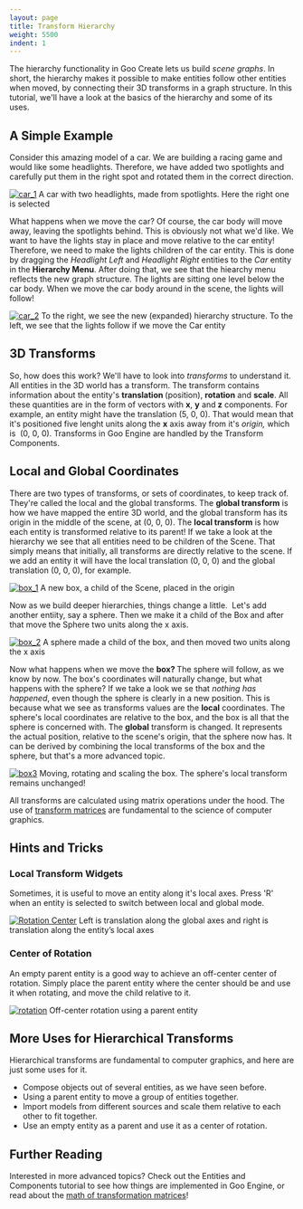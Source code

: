 ```yaml
---
layout: page
title: Transform Hierarchy
weight: 5500
indent: 1
---
```

The hierarchy functionality in Goo Create lets us build <em>scene graphs</em>. In short, the hierarchy makes it possible to make entities follow other entities when moved, by connecting their 3D transforms in a graph structure. In this tutorial, we'll have a look at the basics of the hierarchy and some of its uses.
<h2>A Simple Example</h2>
Consider this amazing model of a car. We are building a racing game and would like some headlights. Therefore, we have added two spotlights and carefully put them in the right spot and rotated them in the correct direction.

<a href="http://goolabs.wpengine.com/learn/wp-content/uploads/sites/2/2014/07/car_1.jpg"><img class="wp-image-393 size-full" src="http://goolabs.wpengine.com/learn/wp-content/uploads/sites/2/2014/07/car_1.jpg" alt="car_1" /></a> A car with two headlights, made from spotlights. Here the right one is selected
<p style="text-align: left">What happens when we move the car? Of course, the car body will move away, leaving the spotlights behind. This is obviously not what we'd like. We want to have the lights stay in place and move relative to the car entity! Therefore, we need to make the lights children of the car entity. This is done by dragging the <em>Headlight Left</em> and <em>Headlight Right</em> entities to the <em>Car</em> entity in the <strong>Hierarchy Menu</strong>. After doing that, we see that the hiearchy menu reflects the new graph structure. The lights are sitting one level below the car body. When we move the car body around in the scene, the lights will follow!</p>


<a href="http://goolabs.wpengine.com/learn/wp-content/uploads/sites/2/2014/07/car_2.jpg"><img class="wp-image-394 size-full" src="http://goolabs.wpengine.com/learn/wp-content/uploads/sites/2/2014/07/car_2.jpg" alt="car_2" /></a> To the right, we see the new (expanded) hierarchy structure. To the left, we see that the lights follow if we move the Car entity
<h2 style="text-align: left">3D Transforms</h2>
So, how does this work? We'll have to look into <em>transforms</em> to understand it. All entities in the 3D world has a transform. The transform contains information about the entity's <strong>translation </strong>(position), <strong>rotation</strong> and <strong>scale</strong>. All these quantities are in the form of vectors with <strong>x</strong>, <strong>y</strong> and<strong> z</strong> components. For example, an entity might have the translation (5, 0, 0). That would mean that it's positioned five lenght units along the <strong>x</strong> axis away from it's <em>origin, </em>which is  (0, 0, 0). Transforms in Goo Engine are handled by the Transform Components.
<h2>Local and Global Coordinates</h2>
There are two types of transforms, or sets of coordinates, to keep track of. They're called the local and the global transforms. The <strong>global transform</strong> is how we have mapped the entire 3D world, and the global transform has its origin in the middle of the scene, at (0, 0, 0). The <strong>local transform</strong> is how each entity is transformed relative to its parent! If we take a look at the hierarchy we see that all entities need to be children of the Scene. That simply means that initially, all transforms are directly relative to the scene. If we add an entity it will have the local translation (0, 0, 0) and the global translation (0, 0, 0), for example.

<a href="http://goolabs.wpengine.com/learn/wp-content/uploads/sites/2/2014/07/box_1.jpg"><img class="wp-image-395 size-full" src="http://goolabs.wpengine.com/learn/wp-content/uploads/sites/2/2014/07/box_1.jpg" alt="box_1" /></a> A new box, a child of the Scene, placed in the origin

Now as we build deeper hierarchies, things change a little.  Let's add another entiity, say a sphere. Then we make it a child of the Box and after that move the Sphere two units along the x axis.

<a href="http://goolabs.wpengine.com/learn/wp-content/uploads/sites/2/2014/07/box_2.jpg"><img class="wp-image-396 size-full" src="http://goolabs.wpengine.com/learn/wp-content/uploads/sites/2/2014/07/box_2.jpg" alt="box_2" /></a> A sphere made a child of the box, and then moved two units along the x axis
<p style="text-align: left">Now what happens when we move the <strong>box? </strong>The sphere will follow, as we know by now. The box's coordinates will naturally change, but what happens with the sphere? If we take a look we se that <em>nothing has happened</em>, even though the sphere is clearly in a new position. This is because what we see as transforms values are the <strong>local</strong> coordinates. The sphere's local coordinates are relative to the box, and the box is all that the sphere is concerned with. The <strong>global</strong> transform is changed. It represents the actual position, relative to the scene's origin, that the sphere now has. It can be derived by combining the local transforms of the box and the sphere, but that's a more advanced topic.</p>


<a href="http://goolabs.wpengine.com/learn/wp-content/uploads/sites/2/2014/07/box3.jpg"><img class="wp-image-399 size-full" src="http://goolabs.wpengine.com/learn/wp-content/uploads/sites/2/2014/07/box3.jpg" alt="box3" /></a> Moving, rotating and scaling the box. The sphere's local transform remains unchanged!
<p style="text-align: left">All transforms are calculated using matrix operations under the hood. The use of <a href="//en.wikipedia.org/wiki/Transformation_matrix">transform matrices</a> are fundamental to the science of computer graphics.</p>

<h2 style="text-align: left">Hints and Tricks</h2>
<h3>Local Transform Widgets</h3>
Sometimes, it is useful to move an entity along it's local axes. Press 'R' when an entity is selected to switch between local and global mode.

<a href="http://goolabs.wpengine.com/learn/wp-content/uploads/sites/2/2014/07/Untitled-11.jpg"><img class="wp-image-459 size-full" src="http://goolabs.wpengine.com/learn/wp-content/uploads/sites/2/2014/07/Untitled-11.jpg" alt="Rotation Center" /></a> Left is translation along the global axes and right is translation along the entity’s local axes
<h3 style="text-align: left">Center of Rotation</h3>
An empty parent entity is a good way to achieve an off-center center of rotation. Simply place the parent entity where the center should be and use it when rotating, and move the child relative to it.

<a href="http://goolabs.wpengine.com/learn/wp-content/uploads/sites/2/2014/07/rotation.jpg"><img class="wp-image-403 size-full" src="http://goolabs.wpengine.com/learn/wp-content/uploads/sites/2/2014/07/rotation.jpg" alt="rotation" /></a> Off-center rotation using a parent entity
<h2 style="text-align: left">More Uses for Hierarchical Transforms</h2>
<p style="text-align: left">Hierarchical transforms are fundamental to computer graphics, and here are just some uses for it.</p>

<ul>
	<li>Compose objects out of several entities, as we have seen before.</li>
	<li>Using a parent entity to move a group of entities together.</li>
	<li>Import models from different sources and scale them relative to each other to fit together.</li>
	<li>Use an empty entity as a parent and use it as a center of rotation.</li>
</ul>
<h2>Further Reading</h2>
Interested in more advanced topics? Check out the Entities and Components tutorial to see how things are implemented in Goo Engine, or read about the <a href="//en.wikipedia.org/wiki/Transformation_matrix">math of transformation matrices</a>!
